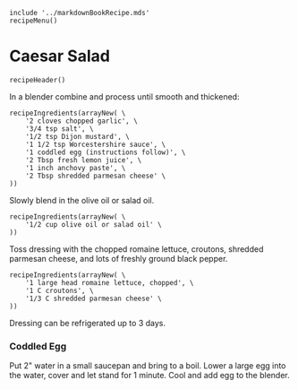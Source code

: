 ~~~ markdown-script
include '../markdownBookRecipe.mds'
recipeMenu()
~~~

# Caesar Salad

~~~ markdown-script
recipeHeader()
~~~

In a blender combine and process until smooth and thickened:

~~~ markdown-script
recipeIngredients(arrayNew( \
    '2 cloves chopped garlic', \
    '3/4 tsp salt', \
    '1/2 tsp Dijon mustard', \
    '1 1/2 tsp Worcestershire sauce', \
    '1 coddled egg (instructions follow)', \
    '2 Tbsp fresh lemon juice', \
    '1 inch anchovy paste', \
    '2 Tbsp shredded parmesan cheese' \
))
~~~

Slowly blend in the olive oil or salad oil.

~~~ markdown-script
recipeIngredients(arrayNew( \
    '1/2 cup olive oil or salad oil' \
))
~~~

Toss dressing with the chopped romaine lettuce, croutons, shredded parmesan cheese, and lots of
freshly ground black pepper.

~~~ markdown-script
recipeIngredients(arrayNew( \
    '1 large head romaine lettuce, chopped', \
    '1 C croutons', \
    '1/3 C shredded parmesan cheese' \
))
~~~

Dressing can be refrigerated up to 3 days.


### Coddled Egg

Put 2" water in a small saucepan and bring to a boil. Lower a large egg into the water, cover and
let stand for 1 minute. Cool and add egg to the blender.
